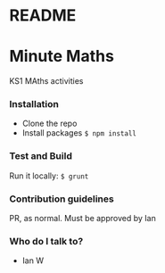 # README #

# Minute Maths

KS1 MAths activities
### Installation ###

* Clone the repo
* Install packages
  `$ npm install`

### Test and Build ###

Run it locally:
`$ grunt`

### Contribution guidelines ###

PR, as normal. Must be approved by Ian

### Who do I talk to? ###

* Ian W
